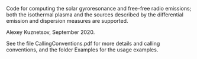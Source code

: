 Code for computing the solar gyroresonance and free-free radio emissions; both the isothermal plasma and the sources described by the differential emission and dispersion measures are supported.

Alexey Kuznetsov, September 2020.

See the file CallingConventions.pdf for more details and calling conventions, and the folder Examples for the usage examples.
